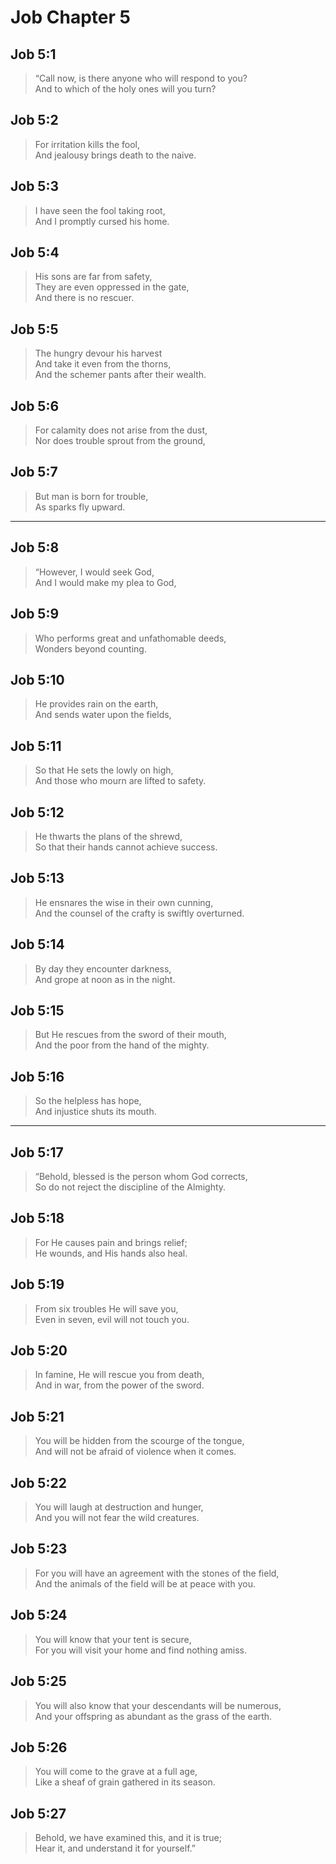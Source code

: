 # Job Chapter 5

## Job 5:1

> “Call now, is there anyone who will respond to you?  
> And to which of the holy ones will you turn?

## Job 5:2

> For irritation kills the fool,  
> And jealousy brings death to the naive.

## Job 5:3

> I have seen the fool taking root,  
> And I promptly cursed his home.

## Job 5:4

> His sons are far from safety,  
> They are even oppressed in the gate,  
> And there is no rescuer.

## Job 5:5

> The hungry devour his harvest  
> And take it even from the thorns,  
> And the schemer pants after their wealth.

## Job 5:6

> For calamity does not arise from the dust,  
> Nor does trouble sprout from the ground,

## Job 5:7

> But man is born for trouble,  
> As sparks fly upward.

---

## Job 5:8

> “However, I would seek God,  
> And I would make my plea to God,

## Job 5:9

> Who performs great and unfathomable deeds,  
> Wonders beyond counting.

## Job 5:10

> He provides rain on the earth,  
> And sends water upon the fields,

## Job 5:11

> So that He sets the lowly on high,  
> And those who mourn are lifted to safety.

## Job 5:12

> He thwarts the plans of the shrewd,  
> So that their hands cannot achieve success.

## Job 5:13

> He ensnares the wise in their own cunning,  
> And the counsel of the crafty is swiftly overturned.

## Job 5:14

> By day they encounter darkness,  
> And grope at noon as in the night.

## Job 5:15

> But He rescues from the sword of their mouth,  
> And the poor from the hand of the mighty.

## Job 5:16

> So the helpless has hope,  
> And injustice shuts its mouth.

---

## Job 5:17

> “Behold, blessed is the person whom God corrects,  
> So do not reject the discipline of the Almighty.

## Job 5:18

> For He causes pain and brings relief;  
> He wounds, and His hands also heal.

## Job 5:19

> From six troubles He will save you,  
> Even in seven, evil will not touch you.

## Job 5:20

> In famine, He will rescue you from death,  
> And in war, from the power of the sword.

## Job 5:21

> You will be hidden from the scourge of the tongue,  
> And will not be afraid of violence when it comes.

## Job 5:22

> You will laugh at destruction and hunger,  
> And you will not fear the wild creatures.

## Job 5:23

> For you will have an agreement with the stones of the field,  
> And the animals of the field will be at peace with you.

## Job 5:24

> You will know that your tent is secure,  
> For you will visit your home and find nothing amiss.

## Job 5:25

> You will also know that your descendants will be numerous,  
> And your offspring as abundant as the grass of the earth.

## Job 5:26

> You will come to the grave at a full age,  
> Like a sheaf of grain gathered in its season.

## Job 5:27

> Behold, we have examined this, and it is true;  
> Hear it, and understand it for yourself.”
